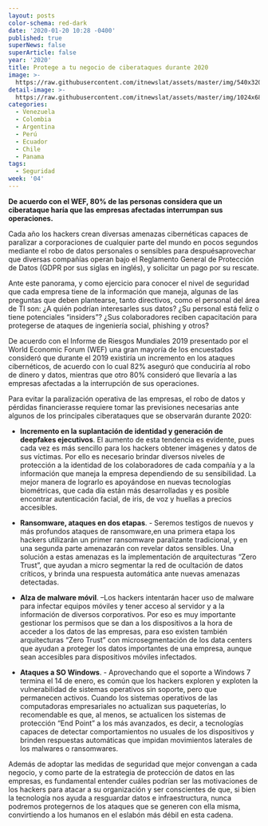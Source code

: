 ```yaml
---
layout: posts
color-schema: red-dark
date: '2020-01-20 10:28 -0400'
published: true
superNews: false
superArticle: false
year: '2020'
title: Protege a tu negocio de ciberataques durante 2020
image: >-
  https://raw.githubusercontent.com/itnewslat/assets/master/img/540x320/Alexis-Aguirre-p.jpg
detail-image: >-
  https://raw.githubusercontent.com/itnewslat/assets/master/img/1024x680/Alexis-Aguirre-g.jpg
categories:
  - Venezuela
  - Colombia
  - Argentina
  - Perú
  - Ecuador
  - Chile
  - Panama
tags:
  - Seguridad
week: '04'
---
```

**De acuerdo con el WEF, 80% de las personas considera que un ciberataque haría que las empresas afectadas interrumpan sus operaciones.**

Cada año los hackers crean diversas amenazas cibernéticas capaces de paralizar a corporaciones de cualquier parte del mundo en pocos segundos mediante el robo de datos personales o sensibles para despuésaprovechar que diversas compañías operan bajo el Reglamento General de Protección de Datos (GDPR por sus siglas en inglés), y solicitar un pago por su rescate.

Ante este panorama, y como ejercicio para conocer el nivel de seguridad que cada empresa tiene de la información que maneja, algunas de las preguntas que deben plantearse, tanto directivos, como el personal del área de TI son: ¿A quién podrían interesarles sus datos?  ¿Su personal está feliz o tiene potenciales “insiders”? ¿Sus colaboradores reciben capacitación para protegerse de ataques de ingeniería social, phishing y otros? 

De acuerdo con el Informe de Riesgos Mundiales 2019 presentado por el World Economic Forum (WEF) una gran mayoría de los encuestados consideró que durante el 2019 existiría un incremento en los ataques cibernéticos, de acuerdo con lo cual 82% aseguró que conduciría al robo de dinero y datos, mientras que otro 80% consideró que llevaría a las empresas afectadas a la interrupción de sus operaciones. 

Para evitar la paralización operativa de las empresas, el robo de datos y pérdidas financierasse requiere tomar las previsiones necesarias ante algunos de los principales ciberataques que se observarán durante 2020:

- **Incremento en la suplantación de identidad y generación de deepfakes ejecutivos**. El aumento de esta tendencia es evidente, pues cada vez es más sencillo para los hackers obtener imágenes y datos de sus víctimas. Por ello es necesario brindar diversos niveles de protección a la identidad de los colaboradores de cada compañía y a la información que maneja la empresa dependiendo de su sensibilidad. La mejor manera de lograrlo es apoyándose en nuevas tecnologías biométricas, que cada día están más desarrolladas y es posible encontrar autenticación facial, de iris, de voz y huellas a precios accesibles.
 
- **Ransomware, ataques en dos etapas**. - Seremos testigos de nuevos y más profundos ataques de ransomware,en una primera etapa los hackers utilizarán un primer ransomware paralizante tradicional, y en una segunda parte amenazarán con revelar datos sensibles. Una solución a estas amenazas es la implementación de arquitecturas “Zero Trust”, que ayudan a micro segmentar la red de ocultación de datos críticos, y brinda una respuesta automática ante nuevas amenazas detectadas.

- **Alza de malware móvil**. –Los hackers intentarán hacer uso de malware para infectar equipos móviles y tener acceso al servidor y a la información de diversos corporativos. Por eso es muy importante gestionar los permisos que se dan a los dispositivos a la hora de acceder a los datos de las empresas, para eso existen también arquitecturas “Zero Trust” con microsegmentación de los data centers que ayudan a proteger los datos importantes de una empresa, aunque sean accesibles para dispositivos móviles infectados.  

- **Ataques a SO Windows**. - Aprovechando que el soporte a Windows 7 termina el 14 de enero, es común que los hackers exploren y exploten la vulnerabilidad de sistemas operativos sin soporte, pero que permanecen activos. Cuando los sistemas operativos de las computadoras empresariales no actualizan sus paqueterías, lo recomendable es que, al menos, se actualicen los sistemas de protección “End Point” a los más avanzados, es decir, a tecnologías capaces de detectar comportamientos no usuales de los dispositivos y brinden respuestas automáticas que impidan movimientos laterales de los malwares o ransomwares.
 
Además de adoptar las medidas de seguridad que mejor convengan a cada negocio, y como parte de la estrategia de protección de datos en las empresas, es fundamental entender cuáles podrían ser las motivaciones de los hackers para atacar a su organización y ser conscientes de que, si bien la tecnología nos ayuda a resguardar datos e infraestructura, nunca podremos protegernos de los ataques que se generen con ella misma, convirtiendo a los humanos en el eslabón más débil en esta cadena.  